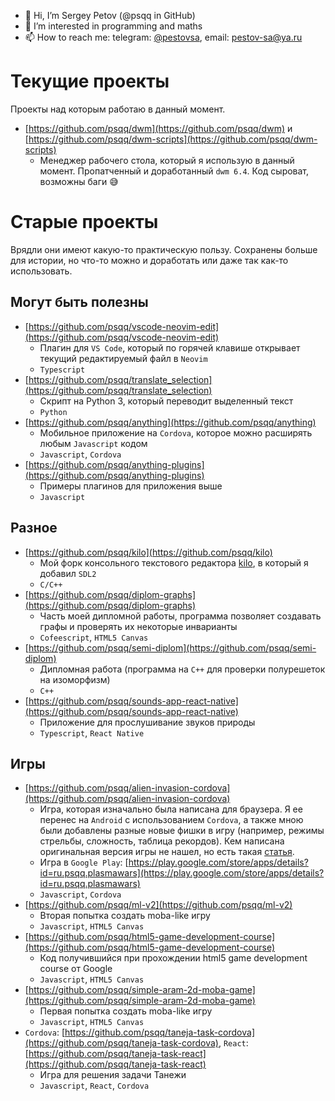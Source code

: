 - 👋 Hi, I’m Sergey Petov (@psqq in GitHub)
- 👀 I’m interested in programming and maths
- 📫 How to reach me: telegram: [@pestovsa](https://t.me/pestovsa), email: [pestov-sa@ya.ru](mailto:pestov-sa@ya.ru)

# Текущие проекты

Проекты над которым работаю в данный момент.

* [https://github.com/psqq/dwm](https://github.com/psqq/dwm) и [https://github.com/psqq/dwm-scripts](https://github.com/psqq/dwm-scripts)
  * Менеджер рабочего стола, который я использую в данный момент. Пропатченный и доработанный `dwm 6.4`. Код сыроват, возможны баги 😅

# Старые проекты

Врядли они имеют какую-то практическую пользу. Сохранены больше для истории, но что-то можно и доработать или даже так как-то использовать.

## Могут быть полезны

* [https://github.com/psqq/vscode-neovim-edit](https://github.com/psqq/vscode-neovim-edit)
  * Плагин для `VS Code`, который по горячей клавише открывает текущий редактируемый файл в `Neovim`
  * `Typescript`
* [https://github.com/psqq/translate_selection](https://github.com/psqq/translate_selection)
  * Скрипт на Python 3, который переводит выделенный текст
  * `Python`
* [https://github.com/psqq/anything](https://github.com/psqq/anything)
  * Мобильное приложение на `Cordova`, которое можно расширять любым `Javascript` кодом
  * `Javascript`, `Cordova`
* [https://github.com/psqq/anything-plugins](https://github.com/psqq/anything-plugins)
  * Примеры плагинов для приложения выше
  * `Javascript`

## Разное

* [https://github.com/psqq/kilo](https://github.com/psqq/kilo)
  * Мой форк консольного текстового редактора [kilo](https://github.com/antirez/kilo), в который я добавил `SDL2`
  * `C/C++`
* [https://github.com/psqq/diplom-graphs](https://github.com/psqq/diplom-graphs)
  * Часть моей дипломной работы, программа позволяет создавать графы и проверять их некоторые инварианты
  * `Cofeescript`, `HTML5 Canvas`
* [https://github.com/psqq/semi-diplom](https://github.com/psqq/semi-diplom)
  * Дипломная работа (программа на `C++` для проверки полурешеток на изоморфизм)
  * `C++`
* [https://github.com/psqq/sounds-app-react-native](https://github.com/psqq/sounds-app-react-native)
  * Приложение для прослушивание звуков природы
  * `Typescript`, `React Native`

## Игры

* [https://github.com/psqq/alien-invasion-cordova](https://github.com/psqq/alien-invasion-cordova)
  * Игра, которая изначально была написана для браузера. Я ее перенес на `Android` с использованием `Cordova`, а также мною были добавлены разные новые фишки в игру (например, режимы стрельбы, сложность, таблица рекордов). Кем написана оригинальная версия игры не нашел, но есть такая [статья](https://github.com/psqq/alien-invasion-cordova).
  * Игра в `Google Play`: [https://play.google.com/store/apps/details?id=ru.psqq.plasmawars](https://play.google.com/store/apps/details?id=ru.psqq.plasmawars)
  * `Javascript`, `Cordova`
* [https://github.com/psqq/ml-v2](https://github.com/psqq/ml-v2)
  * Вторая попытка создать moba-like игру
  * `Javascript`, `HTML5 Canvas`
* [https://github.com/psqq/html5-game-development-course](https://github.com/psqq/html5-game-development-course)
  * Код получившийся при прохождении html5 game development course от Google
  * `Javascript`, `HTML5 Canvas`
* [https://github.com/psqq/simple-aram-2d-moba-game](https://github.com/psqq/simple-aram-2d-moba-game)
  * Первая попытка создать moba-like игру
  * `Javascript`, `HTML5 Canvas`
* `Cordova`: [https://github.com/psqq/taneja-task-cordova](https://github.com/psqq/taneja-task-cordova), `React`: [https://github.com/psqq/taneja-task-react](https://github.com/psqq/taneja-task-react)
  * Игра для решения задачи Танежи
  * `Javascript`, `React`, `Cordova`
